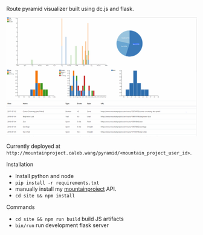 Route pyramid visualizer built using dc.js and flask.

![demo.png](demo.png)

Currently deployed at `http://mountainproject.caleb.wang/pyramid/<mountain_project_user_id>`.

Installation
 - Install python and node
 - `pip install -r requirements.txt` 
 - manually install my [mountainproject](https://github.com/calebwang/mountainproject) API.
 - `cd site && npm install`

Commands
 - `cd site && npm run build` build JS artifacts
 - `bin/run` run development flask server
